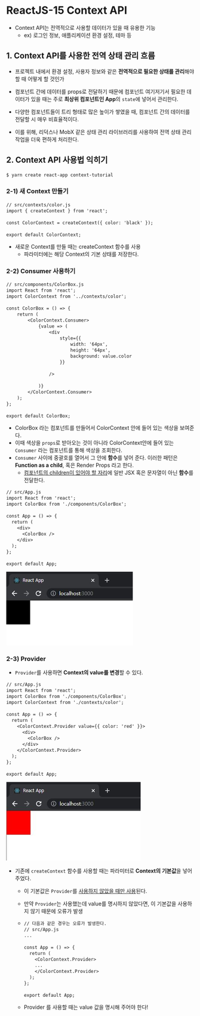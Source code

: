 # ReactJS-15 Context API

- Context API는 전역적으로 사용할 데이터가 있을 때 유용한 기능
  - ex) 로그인 정보, 애플리케이션 환경 설정, 테마 등



## 1. Context API를 사용한 전역 상태 관리 흐름

- 프로젝트 내에서 환경 설정, 사용자 정보와 같은 **전역적으로 필요한 상태를 관리**해야 할 때 어떻게 할 것인가
- 컴포넌트 간에 데이터를 props로 전달하기 때문에 컴포넌트 여기저기서 필요한 데이터가 있을 때는 주로 **최상위 컴포넌트인 App**의 `state`에 넣어서 관리한다.

- 다양한 컴포넌트들이 트리 형태로 많은 높이가 쌓였을 때, 컴포넌트 간의 데이터를 전달할 시 매우 비효율적이다.
- 이를 위해, 리덕스나 MobX 같은 상태 관리 라이브러리를 사용하여 전역 상태 관리 작업을 더욱 편하게 처리한다.



## 2. Context API 사용법 익히기

```bash
$ yarn create react-app context-tutorial
```



### 2-1) 새 Context 만들기

```react
// src/contexts/color.js
import { createContext } from 'react';

const ColorContext = createContext({ color: 'black' });

export default ColorContext;
```

- 새로운 Context를 만들 때는 createContext 함수를 사용
  - 파라미터에는 해당 Context의 기본 상태를 저장한다.



### 2-2) Consumer 사용하기

```react
// src/components/ColorBox.js
import React from 'react';
import ColorContext from '../contexts/color';

const ColorBox = () => {
    return (
        <ColorContext.Consumer>
            {value => (
                <div 
                    style={{
                        width: '64px',
                        height: '64px',
                        background: value.color
                    }}

                />

            )}
        </ColorContext.Consumer>
    );
};

export default ColorBox;
```

- ColorBox 라는 컴포넌트를 만들어서 ColorContext 안에 들어 있는 색상을 보여준다. 
- 이때 색상을 `props`로 받아오는 것이 아니라 ColorContext안에 들어 있는 `Consumer` 라는 컴포넌트를 통해 색상을 조회한다.
- `Consumer` 사이에 중괄호를 열어서 그 안에 **함수**를 넣어 준다. 이러한 패턴은 **Function as a child**, 혹은 Render Props 라고 한다.
  - <u>컴포넌트의 children이 있어야 할 자리</u>에 일반 JSX 혹은 문자열이 아닌 **함수**를 전달한다.



```react
// src/App.js
import React from 'react';
import ColorBox from './components/ColorBox';

const App = () => {
  return (
    <div>
      <ColorBox />
    </div>
  );
};

export default App;
```

![reactjs-15-01](md-images/reactjs-15-01.JPG)



### 2-3) Provider

- `Provider`를 사용하면 **Context의 value를 변경**할 수 있다.

```react
// src/App.js
import React from 'react';
import ColorBox from './components/ColorBox';
import ColorContext from './contexts/color';

const App = () => {
  return (
    <ColorContext.Provider value={{ color: 'red' }}>
      <div>
        <ColorBox />
      </div>
    </ColorContext.Provider>
  );
};

export default App;
```

![reactjs-15-02](md-images/reactjs-15-02.JPG)

- 기존에 `createContext` 함수를 사용할 때는 파라미터로 **Context의 기본값**을 넣어 주었다.

  - 이 기본값은 `Provider`를 <u>사용하지 않았을 때만 사용</u>된다.

  - 만약 `Provider`는 사용했는데 value를 명시하지 않았다면, 이 기본값을 사용하지 않기 때문에 오류가 발생

  - ```react
    // 다음과 같은 경우는 오류가 발생한다.
    // src/App.js
    ...
    
    const App = () => {
      return (
        <ColorContext.Provider>
        ...
        </ColorContext.Provider>
      );
    };
    
    export default App;
    ```

  - Provider 를 사용할 때는 value 값을 명시해 주어야 한다!





